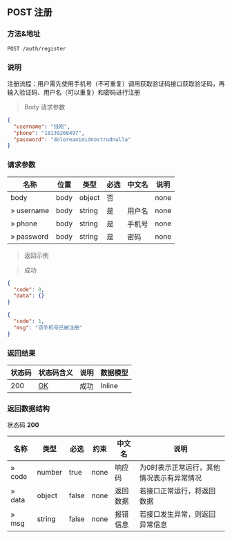 
## POST 注册

### 方法&地址

```
POST /auth/register
```
### 说明

注册流程：用户需先使用手机号（不可重复）调用获取验证码接口获取验证码，再输入验证码、用户名（可以重复）和密码进行注册

> Body 请求参数

```json
{
  "username": "钱刚",
  "phone": "18139268497",
  "password": "doloreanimidnostrudnulla"
}
```

### 请求参数

|名称|位置|类型|必选|中文名|说明|
|---|---|---|---|---|---|
|body|body|object| 否 ||none|
|» username|body|string| 是 | 用户名|none|
|» phone|body|string| 是 | 手机号|none|
|» password|body|string| 是 | 密码|none|

> 返回示例

> 成功

```json
{
  "code": 0,
  "data": {}
}
```

```json
{
  "code": 1,
  "msg": "该手机号已被注册"
}
```

### 返回结果

|状态码|状态码含义|说明|数据模型|
|---|---|---|---|
|200|[OK](https://tools.ietf.org/html/rfc7231#section-6.3.1)|成功|Inline|

### 返回数据结构

状态码 **200**

|名称|类型|必选|约束|中文名|说明|
|---|---|---|---|---|---|
|» code|number|true|none|响应码|为0时表示正常运行，其他情况表示有异常情况|
|» data|object|false|none|返回数据|若接口正常运行，将返回数据|
|» msg|string|false|none|报错信息|若接口发生异常，则返回异常信息|
